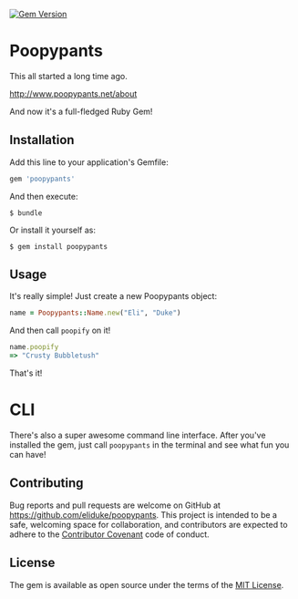[![Gem Version](https://badge.fury.io/rb/poopypants.svg)](https://badge.fury.io/rb/poopypants)

# Poopypants

This all started a long time ago.

http://www.poopypants.net/about

And now it's a full-fledged Ruby Gem!

## Installation

Add this line to your application's Gemfile:

```ruby
gem 'poopypants'
```

And then execute:

```
$ bundle
```

Or install it yourself as:

```
$ gem install poopypants
```

## Usage

It's really simple! Just create a new Poopypants object:

```ruby
name = Poopypants::Name.new("Eli", "Duke")
```

And then call `poopify` on it!

```ruby
name.poopify
=> "Crusty Bubbletush"
```


That's it!

# CLI

There's also a super awesome command line interface. After you've installed the gem, just call `poopypants` in the terminal and see what fun you can have!

## Contributing

Bug reports and pull requests are welcome on GitHub at https://github.com/eliduke/poopypants. This project is intended to be a safe, welcoming space for collaboration, and contributors are expected to adhere to the [Contributor Covenant](http://contributor-covenant.org) code of conduct.

## License

The gem is available as open source under the terms of the [MIT License](http://opensource.org/licenses/MIT).
